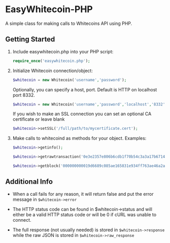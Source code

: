 EasyWhitecoin-PHP
===============

A simple class for making calls to Whitecoins API using PHP.

Getting Started
---------------
1. Include easywhitecoin.php into your PHP script:

    ```php
    require_once('easywhitecoin.php');
    ```
2. Initialize Whitecoin connection/object:

    ```php
    $whitecoin = new Whitecoin('username','password');
    ```

    Optionally, you can specify a host, port. Default is HTTP on localhost port 8332.

    ```php
    $whitecoin = new Whitecoin('username','password','localhost','8332');
    ```

    If you wish to make an SSL connection you can set an optional CA certificate or leave blank
    ```php
    $whitecoin->setSSL('/full/path/to/mycertificate.cert');
    ````

3. Make calls to whitecoind as methods for your object. Examples:

    ```php
    $whitecoin->getinfo();
    
    $whitecoin->getrawtransaction('0e3e2357e806b6cdb1f70b54c3a3a17b6714ee1f0e68bebb44a74b1efd512098',1);
    
    $whitecoin->getblock('000000000019d6689c085ae165831e934ff763ae46a2a6c172b3f1b60a8ce26f');
    ```

Additional Info
---------------
* When a call fails for any reason, it will return false and put the error message in `$whitecoin->error`

* The HTTP status code can be found in $whitecoin->status and will either be a valid HTTP status code or will be 0 if cURL was unable to connect.

* The full response (not usually needed) is stored in `$whitecoin->response` while the raw JSON is stored in `$whitecoin->raw_response`
